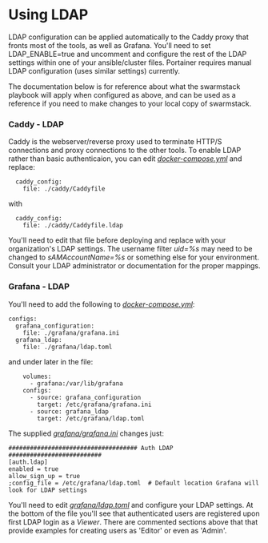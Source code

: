 # Using LDAP

LDAP configuration can be applied automatically to the Caddy proxy that fronts most of the tools, as well as Grafana. You'll need to set LDAP_ENABLE=true and uncomment and configure the rest of the LDAP settings within one of your ansible/cluster files. Portainer requires manual LDAP configuration (uses similar settings) currently.

The documentation below is for reference about what the swarmstack playbook will apply when configured as above, and can be used as a reference if you need to make changes to your local copy of swarmstack.

### Caddy - LDAP

Caddy is the webserver/reverse proxy used to terminate HTTP/S connections and proxy connections to the other tools. To enable LDAP rather than basic authenticaion, you can edit _[docker-compose.yml](https://github.com/swarmstack/swarmstack/blob/master/docker-compose.yml)_ and replace:

```
  caddy_config:
    file: ./caddy/Caddyfile
```
with
```
  caddy_config:
    file: ./caddy/Caddyfile.ldap
```
You'll need to edit that file before deploying and replace with your organization's LDAP settings. The username filter _uid=%s_ may need to be changed to _sAMAccountName=%s_ or something else for your environment. Consult your LDAP administrator or documentation for the proper mappings.

### Grafana - LDAP
You'll need to add the following to _[docker-compose.yml](https://github.com/swarmstack/swarmstack/blob/master/docker-compose.yml)_:

```
configs:
  grafana_configuration:
    file: ./grafana/grafana.ini
  grafana_ldap:
    file: ./grafana/ldap.toml
```
and under later in the file:
```
    volumes:
      - grafana:/var/lib/grafana
    configs:
      - source: grafana_configuration
        target: /etc/grafana/grafana.ini
      - source: grafana_ldap
        target: /etc/grafana/ldap.toml

```
The supplied _[grafana/grafana.ini](https://github.com/swarmstack/swarmstack/blob/master/grafana/grafana.ini)_ changes just:
```
#################################### Auth LDAP ##########################
[auth.ldap]
enabled = true
allow_sign_up = true
;config_file = /etc/grafana/ldap.toml  # Default location Grafana will look for LDAP settings
```
You'll need to edit _[grafana/ldap.toml](https://github.com/swarmstack/swarmstack/blob/master/grafana/ldap.toml)_ and configure your LDAP settings. At the bottom of the file you'll see that authenticated users are registered upon first LDAP login as a _Viewer_. There are commented sections above that that provide examples for creating users as 'Editor' or even as 'Admin'.
